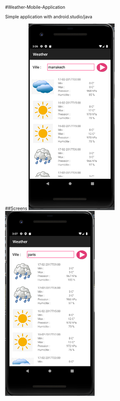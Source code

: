 #Weather-Mobile-Application

Simple application with android.studio/java

##Screens
![](./capture/cap1.png)
![](./capture/cap2.png)